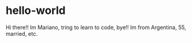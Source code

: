 # hello-world

Hi there!! Im Mariano, tring to learn to code, bye!!
Im from Argentina, 55, married, etc.
